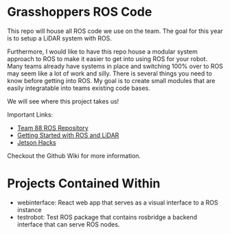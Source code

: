 # Grasshoppers ROS Code

This repo will house all ROS code we use on the team. The goal for this year is to setup a LiDAR system with ROS.

Furthermore, I would like to have this repo house a modular system approach to ROS to make it easier to get into using ROS for your robot. Many teams already have systems in place and switching 100% over to ROS may seem like a lot of work and silly. There is several things you need to know before getting into ROS. My goal is to create small modules that are easily integratable into teams existing code bases.

We will see where this project takes us!

Important Links:

- [Team 88 ROS Repository](https://github.com/frc-88/tj2_ros)
- [Getting Started with ROS and LiDAR](https://www.youtube.com/watch?v=Qrtz0a7HaQ4)
- [Jetson Hacks](https://www.youtube.com/@JetsonHacks)

Checkout the Github Wiki for more information.

# Projects Contained Within

- webinterface: React web app that serves as a visual interface to a ROS instance
- testrobot: Test ROS package that contains rosbridge a backend interface that can serve ROS nodes.
